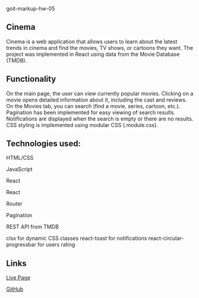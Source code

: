 goit-markup-hw-05

## Cinema

Cinema is a web application that allows users to learn about the latest trends in cinema and find the movies, TV shows, or cartoons they want. The project was implemented in React using data from the Movie Database (TMDB).

## Functionality

On the main page, the user can view currently popular movies.
Clicking on a movie opens detailed information about it, including the cast and reviews.
On the Movies tab, you can search (find a movie, series, cartoon, etc.).
Pagination has been implemented for easy viewing of search results.
Notifications are displayed when the search is empty or there are no results.
CSS styling is implemented using modular CSS (.module.css).

## Technologies used:

HTML/CSS  

JavaScript  

React  

React  

Router  

Pagination  

REST API from TMDB  

clsx for dynamic CSS classes
react-toast for notifications
react-circular-progressbar for users rating

## Links

[Live Page](https://goit-react-hw-05-eight-mu.vercel.app/)  

[GitHub](https://github.com/peychma/goit-markup-hw-05)
